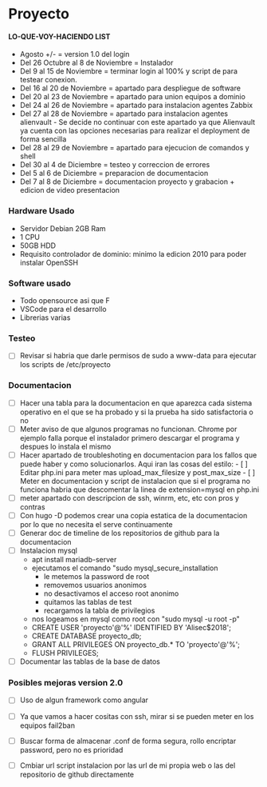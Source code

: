**Proyecto**
========

#### LO-QUE-VOY-HACIENDO LIST
- Agosto +/- = version 1.0 del login
- Del 26 Octubre al 8 de Noviembre = Instalador
- Del 9 al 15 de Noviembre = terminar login al 100% y script de para testear conexion.
- Del 16 al 20 de Noviembre = apartado para despliegue de software
- Del 20 al 23 de Noviembre = apartado para union equipos a dominio
- Del 24 al 26 de Noviembre = apartado para instalacion agentes Zabbix
- Del 27 al 28 de Noviembre = apartado para instalacion agentes alienvault
      - Se decide no continuar con este apartado ya que Alienvault ya cuenta con las opciones necesarias para realizar el deployment de forma sencilla
- Del 28 al 29 de Noviembre = apartado para ejecucion de comandos y shell
- Del 30 al 4 de Diciembre = testeo y correccion de errores
- Del 5 al 6 de Diciembre = preparacion de documentacion
- Del 7 al 8 de Diciembre = documentacion proyecto y grabacion + edicion de video presentacion
###  Hardware Usado
- Servidor Debian 2GB Ram
- 1 CPU
- 50GB HDD
- Requisito controlador de dominio: minimo la edicion 2010 para poder instalar OpenSSH

### Software usado
- Todo opensource asi que F
- VSCode para el desarrollo
- Librerias varias

### Testeo
- [ ] Revisar si habria que darle permisos de sudo a www-data para ejecutar los scripts de /etc/proyecto

### Documentacion
- [ ] Hacer una tabla para la documentacion en que aparezca cada sistema operativo en el que se ha probado y si la prueba ha sido satisfactoria o no
- [ ] Meter  aviso de que algunos programas no funcionan. Chrome por ejemplo falla porque el instalador primero descargar el programa y despues lo instala el mismo
- [ ] Hacer apartado de troubleshoting en documentacion para los fallos que puede haber y como solucionarlos. Aqui iran las cosas del estilo:
      - [ ] Editar php.ini para meter mas upload_max_filesize y post_max_size
      - [ ] Meter en documentacion y script de instalacion que si el programa no funciona habria que descomentar la linea de extension=mysql en php.ini
- [ ] meter apartado con descripcion de ssh, winrm, etc, etc con pros y contras
- [ ] Con hugo -D podemos crear una copia estatica de la documentacion por lo que no necesita el serve continuamente
- [ ] Generar doc de timeline de los repositorios de github para la documentacion
- [ ] Instalacion mysql
  - apt install mariadb-server
  - ejecutamos el comando "sudo mysql_secure_installation
    - le metemos la password de root
    - removemos usuarios anonimos
    - no desactivamos el acceso root anonimo
    - quitamos las tablas de test
    - recargamos la tabla de privilegios
  - nos logeamos en mysql como root con "sudo mysql -u root -p"
  - CREATE USER 'proyecto'@'%' IDENTIFIED BY 'Alisec$2018';
  - CREATE DATABASE proyecto_db;
  - GRANT ALL PRIVILEGES ON proyecto_db.* TO 'proyecto'@'%';
  - FLUSH PRIVILEGES;
- [ ] Documentar las tablas de la base de datos

### Posibles mejoras version 2.0
- [ ] Uso de algun framework como angular 
- [ ] Ya que vamos a hacer cositas con ssh, mirar si se pueden meter en los equipos fail2ban
- [ ] Buscar forma de almacenar .conf de forma segura, rollo encriptar password, pero no es prioridad

- [ ] Cmbiar url script instalacion por las url de mi propia web o las del repositorio de github directamente
